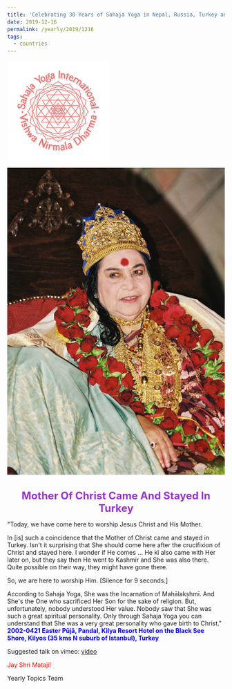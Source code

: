```yaml
---
title: 'Celebrating 30 Years of Sahaja Yoga in Nepal, Russia, Turkey and Ukraine, Post 23'
date: 2019-12-16
permalink: /yearly/2019/1216
tags:
  - countries
---
```


![PICTURE 9](/images/image9.png)

<div style="text-align: center"><img src="/images/image258.png" /></div>

<!-- ![PICTURE 44](/images/image.png),width="500" -->

<br>
<p style="color:DarkOrchid; text-align:center">
<font size="+2"><b>Mother Of Christ Came And Stayed In Turkey</b><br></font>
</p>

<p>
"Today, we have come here to worship Jesus Christ and His Mother. 

In [is] such a coincidence that the Mother of Christ came and stayed in Turkey. Isn't it surprising that She should come here after the crucifixion of Christ and stayed here. I wonder if He comes ... He kī also came with Her later on, but they say then He went to Kashmir and She was also there. Quite possible on their way, they might have gone there. 

So, we are here to worship Him. [Silence for 9 seconds.]

According to Sahaja Yoga, She was the Incarnation of Mahālakṣhmī. And She's the One who sacrificed Her Son for the sake of religion. But, unfortunately, nobody understood Her value. Nobody saw that She was such a great spiritual personality. Only through Sahaja Yoga you can understand that She was a very great personality who gave birth to Christ."<br>
<font color="blue"><b>2002-0421 Easter Pūjā, Pandal, Kilya Resort Hotel on the Black See Shore, Kilyos (35 kms N suburb of Istanbul), Turkey</b></font><br>
</p>

Suggested talk on vimeo: <a href="https://vimeo.com/22313629"> video</a><br>

<p style="color:red;">Jay Shri Mataji!<br></p>

Yearly Topics Team